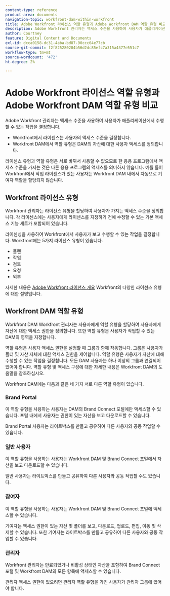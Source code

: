 ```yaml
---
content-type: reference
product-area: documents
navigation-topic: workfront-dam-within-workfront
title: Adobe Workfront 라이선스 역할 유형과 Adobe Workfront DAM 역할 유형 비교
description: Adobe Workfront 관리자는 액세스 수준을 사용하여 사용자가 애플리케이션에서 수행할 수 있는 작업을 결정합니다.
author: Courtney
feature: Digital Content and Documents
exl-id: dcca0158-dc31-4aba-bd87-90ccc64e77cb
source-git-commit: f2f825280204b56d2dc85efc7a315a4377e551c7
workflow-type: tm+mt
source-wordcount: '472'
ht-degree: 2%

---
```


# Adobe Workfront 라이선스 역할 유형과 Adobe Workfront DAM 역할 유형 비교

Adobe Workfront 관리자는 액세스 수준을 사용하여 사용자가 애플리케이션에서 수행할 수 있는 작업을 결정합니다.

* Workfront에서 라이센스는 사용자의 액세스 수준을 결정합니다.
* Workfront DAM에서 역할 유형은 DAM의 자산에 대한 사용자 액세스를 정의합니다.

라이센스 유형과 역할 유형은 서로 바꿔서 사용할 수 없으므로 한 응용 프로그램에서 액세스 수준을 가지는 것은 다른 응용 프로그램의 액세스를 의미하지 않습니다. 예를 들어 Workfront에서 작업 라이센스가 있는 사용자는 Workfront DAM 내에서 자동으로 기여자 역할을 할당되지 않습니다.

## Workfront 라이선스 유형

Workfront 관리자는 라이선스 유형을 할당하여 사용자가 가지는 액세스 수준을 정의합니다. 각 라이센스에는 사용자에게 라이센스를 지정하기 전에 수정할 수 있는 기본 액세스 기능 세트가 포함되어 있습니다. 

라이센싱을 사용하여 Workfront에서 사용자가 보고 수행할 수 있는 작업을 결정합니다. Workfront에는 5가지 라이선스 유형이 있습니다.

* 플랜
* 작업
* 검토
* 요청
* 외부

자세한 내용은 [Adobe Workfront 라이선스 개요](../../administration-and-setup/add-users/access-levels-and-object-permissions/wf-licenses.md) Workfront의 다양한 라이선스 유형에 대한 설명입니다.

## Workfront DAM 역할 유형

Workfront DAM Workfront 관리자는 사용자에게 역할 유형을 할당하여 사용자에게 자산에 대한 액세스 권한을 정의합니다. 또한 역할 유형은 사용자가 작업할 수 있는 DAM의 영역을 지정합니다.

역할 유형은 사용자 액세스 권한을 설정할 때 그룹과 함께 작동합니다. 그룹은 사용자가 폴더 및 자산 자체에 대한 액세스 권한을 제어합니다. 역할 유형은 사용자가 자산에 대해 수행할 수 있는 작업을 결정합니다. 모든 DAM 사용자는 하나 이상의 그룹과 연결되어 있어야 합니다. 역할 유형 및 액세스 구성에 대한 자세한 내용은 Workfront DAM의 도움말을 참조하십시오.

Workfront DAM에는 다음과 같은 네 가지 서로 다른 역할 유형이 있습니다.

### Brand Portal

이 역할 유형을 사용하는 사용자는 DAM의 Brand Connect 포털에만 액세스할 수 있습니다. 포털 내에서 사용자는 권한이 있는 자산을 보고 다운로드할 수 있습니다.

Brand Portal 사용자는 라이트박스를 만들고 공유하여 다른 사용자와 공동 작업할 수 있습니다.

### 일반 사용자

이 역할 유형을 사용하는 사용자는 Workfront DAM 및 Brand Connect 포털에서 자산을 보고 다운로드할 수 있습니다.

일반 사용자는 라이트박스를 만들고 공유하여 다른 사용자와 공동 작업할 수도 있습니다.

### 참여자

이 역할 유형을 사용하는 사용자는 Workfront DAM 및 Brand Connect 포털에 액세스할 수 있습니다.

기여자는 액세스 권한이 있는 자산 및 폴더를 보고, 다운로드, 업로드, 편집, 이동 및 삭제할 수 있습니다. 또한 기여자는 라이트박스를 만들고 공유하여 다른 사용자와 공동 작업할 수 있습니다. 

### 관리자

Workfront 관리자는 만료되었거나 비활성 상태인 자산을 포함하여 Brand Connect 포털 및 Workfront DAM의 모든 항목에 액세스할 수 있습니다.

관리자 액세스 권한이 있으려면 관리자 역할 유형을 가진 사용자가 관리자 그룹에 있어야 합니다.
